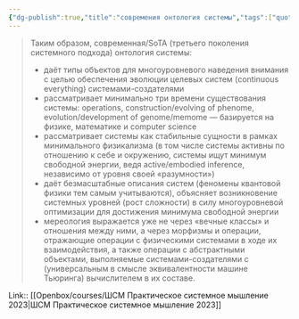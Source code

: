 ```yaml
---
{"dg-publish":true,"title":"современия онтология системы","tags":["quotes"],"date":"2023-04-27T10:01:39+04:00","modified_at":"2023-04-27T10:01:46+04:00","alias":"современия онтология системы","dg-path":"/quotes/202304271001.md","permalink":"/quotes/202304271001/","dgPassFrontmatter":true}
---
```



> Таким образом, современная/SoTA (третьего поколения системного подхода) онтология системы:
> -   даёт типы объектов для многоуровневого наведения внимания с целью обеспечения эволюции целевых систем (continuous everything) системами-создателями
> -   рассматривает минимально три времени существования системы: operations, construction/evolving of phenome, evolution/development of genome/memome — базируется на физике, математике и computer science
> -   рассматривает системы как стабильные сущности в рамках минимального физикализма (в том числе системы активны по отношению к себе и окружению, системы ищут минимум свободной энергии, ведя active/embodied inference, независимо от уровня своей «разумности»)
> -   даёт безмасштабные описания систем (феномены квантовой физики тем самым учитываются), объясняет возникновение системных уровней (рост сложности) в силу многоуровневой оптимизации для достижения минимума свободной энергии
> -   мереология выражается уже не через «вечные классы» и отношения между ними, а через морфизмы и операции, отражающие операции с физическими системами в ходе их взаимодействия, а также операции с абстрактными объектами, выполняемые системами-создателями с (универсальным в смысле эквивалентности машине Тьюринга) вычислителем в их составе.

Link:: [[Openbox/courses/ШСМ Практическое системное мышление 2023\|ШСМ Практическое системное мышление 2023]]
